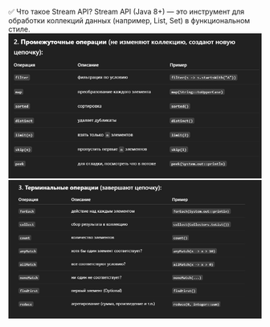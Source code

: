 ✅ Что такое Stream API? Stream API (Java 8+) —
это инструмент для обработки коллекций данных (например, List, Set) 
в функциональном стиле.
![img.png](img.png)
![img_1.png](img_1.png)


